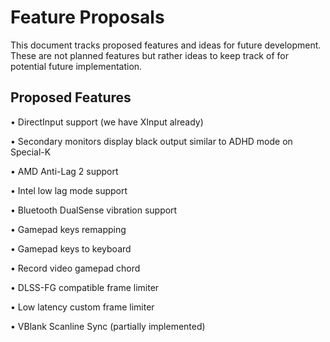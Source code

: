# Feature Proposals

This document tracks proposed features and ideas for future development. These are not planned features but rather ideas to keep track of for potential future implementation.

## Proposed Features

• DirectInput support (we have XInput already)

• Secondary monitors display black output similar to ADHD mode on Special-K

• AMD Anti-Lag 2 support

• Intel low lag mode support

• Bluetooth DualSense vibration support

• Gamepad keys remapping

• Gamepad keys to keyboard

• Record video gamepad chord

• DLSS-FG compatible frame limiter

• Low latency custom frame limiter

• VBlank Scanline Sync (partially implemented)